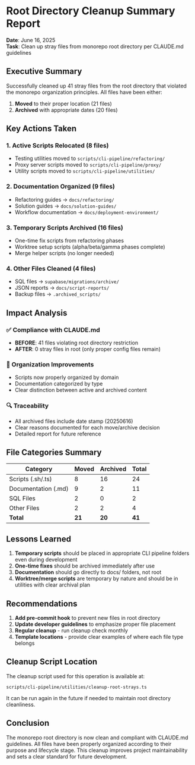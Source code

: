 # Root Directory Cleanup Summary Report

**Date**: June 16, 2025  
**Task**: Clean up stray files from monorepo root directory per CLAUDE.md guidelines

## Executive Summary

Successfully cleaned up 41 stray files from the root directory that violated the monorepo organization principles. All files have been either:
1. **Moved** to their proper location (21 files)
2. **Archived** with appropriate dates (20 files)

## Key Actions Taken

### 1. Active Scripts Relocated (8 files)
- Testing utilities moved to `scripts/cli-pipeline/refactoring/`
- Proxy server scripts moved to `scripts/cli-pipeline/proxy/`
- Utility scripts moved to `scripts/cli-pipeline/utilities/`

### 2. Documentation Organized (9 files)
- Refactoring guides → `docs/refactoring/`
- Solution guides → `docs/solution-guides/`
- Workflow documentation → `docs/deployment-environment/`

### 3. Temporary Scripts Archived (16 files)
- One-time fix scripts from refactoring phases
- Worktree setup scripts (alpha/beta/gamma phases complete)
- Merge helper scripts (no longer needed)

### 4. Other Files Cleaned (4 files)
- SQL files → `supabase/migrations/archive/`
- JSON reports → `docs/script-reports/`
- Backup files → `.archived_scripts/`

## Impact Analysis

### ✅ Compliance with CLAUDE.md
- **BEFORE**: 41 files violating root directory restriction
- **AFTER**: 0 stray files in root (only proper config files remain)

### 📁 Organization Improvements
- Scripts now properly organized by domain
- Documentation categorized by type
- Clear distinction between active and archived content

### 🔍 Traceability
- All archived files include date stamp (20250616)
- Clear reasons documented for each move/archive decision
- Detailed report for future reference

## File Categories Summary

| Category | Moved | Archived | Total |
|----------|-------|----------|-------|
| Scripts (.sh/.ts) | 8 | 16 | 24 |
| Documentation (.md) | 9 | 2 | 11 |
| SQL Files | 2 | 0 | 2 |
| Other Files | 2 | 2 | 4 |
| **Total** | **21** | **20** | **41** |

## Lessons Learned

1. **Temporary scripts** should be placed in appropriate CLI pipeline folders even during development
2. **One-time fixes** should be archived immediately after use
3. **Documentation** should go directly to docs/ folders, not root
4. **Worktree/merge scripts** are temporary by nature and should be in utilities with clear archival plan

## Recommendations

1. **Add pre-commit hook** to prevent new files in root directory
2. **Update developer guidelines** to emphasize proper file placement
3. **Regular cleanup** - run cleanup check monthly
4. **Template locations** - provide clear examples of where each file type belongs

## Cleanup Script Location

The cleanup script used for this operation is available at:
```
scripts/cli-pipeline/utilities/cleanup-root-strays.ts
```

It can be run again in the future if needed to maintain root directory cleanliness.

## Conclusion

The monorepo root directory is now clean and compliant with CLAUDE.md guidelines. All files have been properly organized according to their purpose and lifecycle stage. This cleanup improves project maintainability and sets a clear standard for future development.